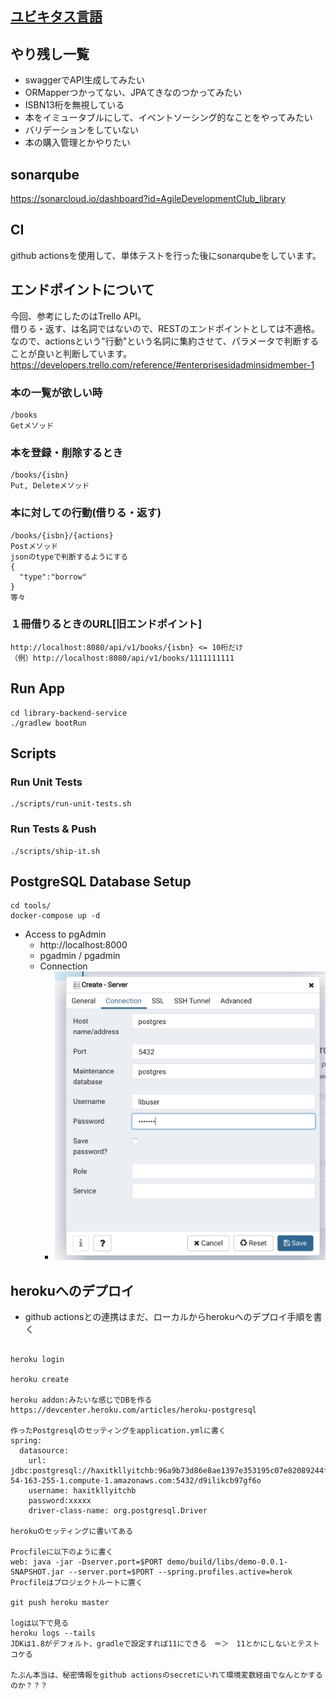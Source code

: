 ## [ユビキタス言語](./docs/UbiquitousLanguage.md)

## やり残し一覧
* swaggerでAPI生成してみたい
* ORMapperつかってない、JPAてきなのつかってみたい
* ISBN13桁を無視している
* 本をイミュータブルにして、イベントソーシング的なことをやってみたい
* バリデーションをしていない
* 本の購入管理とかやりたい

## sonarqube
https://sonarcloud.io/dashboard?id=AgileDevelopmentClub_library

## CI
github actionsを使用して、単体テストを行った後にsonarqubeをしています。

## エンドポイントについて
今回、参考にしたのはTrello API。  
借りる・返す、は名詞ではないので、RESTのエンドポイントとしては不適格。  
なので、actionsという"行動"という名詞に集約させて、パラメータで判断することが良いと判断しています。　　
https://developers.trello.com/reference/#enterprisesidadminsidmember-1

### 本の一覧が欲しい時
```
/books 
Getメソッド
```

### 本を登録・削除するとき
```
/books/{isbn}
Put, Deleteメソッド
```

### 本に対しての行動(借りる・返す)
```
/books/{isbn}/{actions}
Postメソッド
jsonのtypeで判断するようにする
{
  "type":"borrow"
}
等々
```

### １冊借りるときのURL[旧エンドポイント]
```
http://localhost:8080/api/v1/books/{isbn} <= 10桁だけ
（例）http://localhost:8080/api/v1/books/1111111111　
```

## Run App

```shell script
cd library-backend-service
./gradlew bootRun
```

## Scripts

### Run Unit Tests

``` shell script
./scripts/run-unit-tests.sh
```

### Run Tests & Push

```shell script
./scripts/ship-it.sh
```

## PostgreSQL Database Setup

``` shell script
cd tools/
docker-compose up -d
```

- Access to pgAdmin
    - http://localhost:8000
    - pgadmin / pgadmin
    - Connection
        - ![](./tools/connection-info.png)
        
## herokuへのデプロイ
* github actionsとの連携はまだ、ローカルからherokuへのデプロイ手順を書く
```

heroku login

heroku create

heroku addon:みたいな感じでDBを作る
https://devcenter.heroku.com/articles/heroku-postgresql

作ったPostgresqlのセッティングをapplication.ymlに書く
spring:
  datasource:
    url: jdbc:postgresql://haxitkllyitchb:96a9b73d86e8ae1397e353195c07e82089244fa6b1810ada85f5ab45fde5196a@ec2-54-163-255-1.compute-1.amazonaws.com:5432/d9ilikcb97gf6o
    username: haxitkllyitchb
    password:xxxxx 
    driver-class-name: org.postgresql.Driver
    
herokuのセッティングに書いてある

Procfileに以下のように書く
web: java -jar -Dserver.port=$PORT demo/build/libs/demo-0.0.1-SNAPSHOT.jar --server.port=$PORT --spring.profiles.active=herok
Procfileはプロジェクトルートに置く

git push heroku master

logは以下で見る
heroku logs --tails
JDKは1.8がデフォルト、gradleで設定すれば11にできる　＝＞　11とかにしないとテストコケる

たぶん本当は、秘密情報をgithub actionsのsecretにいれて環境変数経由でなんとかするのか？？？
```